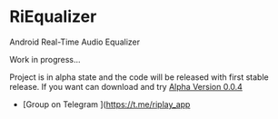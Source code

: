 # RiEqualizer
Android Real-Time Audio Equalizer

Work in progress...

Project is in alpha state and the code will be released with first stable release.
If you want can download and try [Alpha Version 0.0.4](https://raw.githubusercontent.com/fast4x/RiEqualizer/main/RiEqualizer-full-release-0.0.4-alpha.apk)


- [Group on Telegram ](https://t.me/riplay_app
